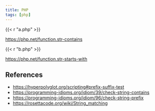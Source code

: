 ```yaml
---
title: PHP
tags: [php]
---
```


{{< r "a.php" >}}

<https://php.net/function.str-contains>

{{< r "b.php" >}}

<https://php.net/function.str-starts-with>

## References

- <https://hyperpolyglot.org/scripting#prefix-suffix-test>
- <https://programming-idioms.org/idiom/39/check-string-contains>
- <https://programming-idioms.org/idiom/96/check-string-prefix>
- <https://rosettacode.org/wiki/String_matching>
